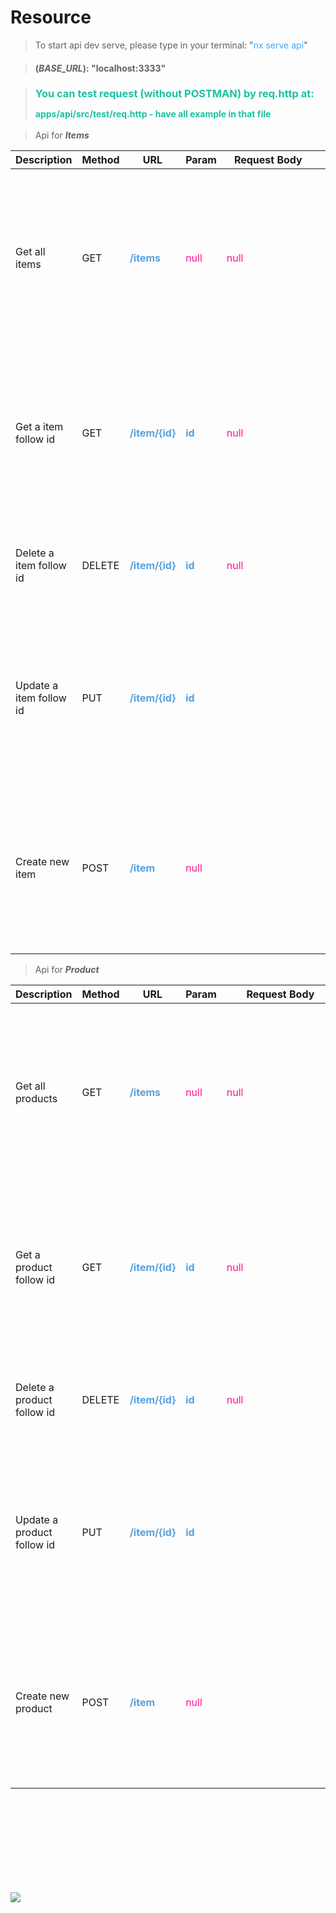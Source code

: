 
# Resource

> To start api dev serve, please type in your terminal: "<span style="color: #3daaff">nx serve api</span>"

> #### (***BASE_URL***): "localhost:3333"

> <h3 style="color: #18c2a2; ">You can test request (without POSTMAN) by req.http at: <p style="font-size: 14px; color: #18c2a2; ">apps/api/src/test/req.http - have all example in that file</p></h3>


> Api for ***Items***

| Description | Method | URL | Param| Request Body | Example  (response)|
| ----------- | ------ | --- | ---- | ------------ | ------ |
|Get all items|GET|<span style="color: #56A0DF">**/items**</span>| <span style="color: deeppink">null</span> | <span style="color: deeppink">null</span>| <pre style="color: white;">{ <br/>&nbsp;&nbsp; status: "success", <br/>&nbsp;&nbsp; statusCode: "00",<br/>&nbsp;&nbsp; message: "success",<br/>&nbsp;&nbsp; data: [<br/>&nbsp;&nbsp;&nbsp;&nbsp; {<br/>&nbsp;&nbsp;&nbsp;&nbsp;&nbsp;&nbsp;&nbsp;_id: 60701a429792962528154d94,<br/>&nbsp;&nbsp;&nbsp;&nbsp;&nbsp;&nbsp;&nbsp;name: "The Transporter 3",<br/>&nbsp;&nbsp;&nbsp;&nbsp;&nbsp;&nbsp;&nbsp;qty: 200,<br/>&nbsp;&nbsp;&nbsp;&nbsp;&nbsp;&nbsp;&nbsp;desc: "Release 2004",<br/>&nbsp;&nbsp;&nbsp;&nbsp;&nbsp;}<br/>&nbsp;&nbsp;&nbsp;]<br/>}</pre>                                   
|Get a item follow id|GET|<span style="color: #56A0DF">**/item/{id}**</span>|<span style="color: #56A0DF">**id**</span> | <span style="color: deeppink">null</span>|<pre style="color: white;">{ <br/>&nbsp;&nbsp; status: "success", <br/>&nbsp;&nbsp; statusCode: "00",<br/>&nbsp;&nbsp; message: "success",<br/>&nbsp;&nbsp; data: {<br/>&nbsp;&nbsp;&nbsp;&nbsp;&nbsp;&nbsp;&nbsp;_id: 60701a429792962528154d94,<br/>&nbsp;&nbsp;&nbsp;&nbsp;&nbsp;&nbsp;&nbsp;name: "The Transporter 3",<br/>&nbsp;&nbsp;&nbsp;&nbsp;&nbsp;&nbsp;&nbsp;qty: 200,<br/>&nbsp;&nbsp;&nbsp;&nbsp;&nbsp;&nbsp;&nbsp;desc: "Release 2004",<br/>&nbsp;&nbsp;&nbsp;&nbsp;&nbsp;}<br/>&nbsp;&nbsp;&nbsp;<br/>}</pre>
|Delete a item follow id|DELETE|<span style="color: #56A0DF">**/item/{id}**</span>|<span style="color: #56A0DF">**id**</span> | <span style="color: deeppink">null</span>|<pre style="color: white;">{ <br/>&nbsp;&nbsp; status: "success", <br/>&nbsp;&nbsp; statusCode: "00",<br/>&nbsp;&nbsp; message: "success",<br/>&nbsp;&nbsp; data: deleted<br/>}</pre>
|Update a item follow id|PUT|<span style="color: #56A0DF">**/item/{id}**</span>|<span style="color: #56A0DF">**id**</span> | <pre style="color: white">{ <br>&nbsp;&nbsp;name?: string, <br>&nbsp; desc?: string, <br/>&nbsp;&nbsp;qty?: number <br>}</span>|<pre style="color: white;">{ <br/>&nbsp;&nbsp; status: "success", <br/>&nbsp;&nbsp; statusCode: "00",<br/>&nbsp;&nbsp; message: "success",<br/>&nbsp;&nbsp; data: {<br/>&nbsp;&nbsp;&nbsp;&nbsp;&nbsp;&nbsp;&nbsp;_id: 60701a429792962528154d94,<br/>&nbsp;&nbsp;&nbsp;&nbsp;&nbsp;&nbsp;&nbsp;name: "The Transporter 3",<br/>&nbsp;&nbsp;&nbsp;&nbsp;&nbsp;&nbsp;&nbsp;qty: 200,<br/>&nbsp;&nbsp;&nbsp;&nbsp;&nbsp;&nbsp;&nbsp;desc: "Release 2004",<br/>&nbsp;&nbsp;&nbsp;&nbsp;&nbsp;}<br/>&nbsp;&nbsp;&nbsp;<br/>}</pre>
|Create new item|POST|<span style="color: #56A0DF">**/item**</span>|<span style="color: deeppink">null</span> |  <pre style="color: white">{ <br>&nbsp;&nbsp;name: string, <br>&nbsp; desc: string, <br/>&nbsp;&nbsp;qty: number <br>}</span>|<pre style="color: white;">{ <br/>&nbsp;&nbsp; status: "success", <br/>&nbsp;&nbsp; statusCode: "00",<br/>&nbsp;&nbsp; message: "success",<br/>&nbsp;&nbsp; data: {<br/>&nbsp;&nbsp;&nbsp;&nbsp;&nbsp;&nbsp;&nbsp;_id: 60701a429792962528154d94,<br/>&nbsp;&nbsp;&nbsp;&nbsp;&nbsp;&nbsp;&nbsp;name: "Không Thấy Ngày về",<br/>&nbsp;&nbsp;&nbsp;&nbsp;&nbsp;&nbsp;&nbsp;qty: 200,<br/>&nbsp;&nbsp;&nbsp;&nbsp;&nbsp;&nbsp;&nbsp;desc: "xa bo vai dai",<br/>&nbsp;&nbsp;&nbsp;&nbsp;&nbsp;}<br/>&nbsp;&nbsp;&nbsp;<br/>}</pre>

> Api for ***Product*** 

| Description | Method | URL | Param| Request Body | Example (response)|
| ----------- | ------ | --- | ---- | ------------ | ------- |
|Get all products|GET|<span style="color: #56A0DF">**/items**</span>| <span style="color: deeppink">null</span> | <span style="color: deeppink">null</span>|<pre style="color: white;">{ <br/>&nbsp;&nbsp; status: "success", <br/>&nbsp;&nbsp; statusCode: "00",<br/>&nbsp;&nbsp; message: "success",<br/>&nbsp;&nbsp; data: [<br/>&nbsp;&nbsp;&nbsp;&nbsp; {<br/>&nbsp;&nbsp;&nbsp;&nbsp;&nbsp;&nbsp;&nbsp;_id: 60701a429792962528154d94,<br/>&nbsp;&nbsp;&nbsp;&nbsp;&nbsp;&nbsp;&nbsp;title: "The Transporter 3",<br/>&nbsp;&nbsp;&nbsp;&nbsp;&nbsp;&nbsp;&nbsp;description: "Release 2004",<br/>&nbsp;&nbsp;&nbsp;&nbsp;&nbsp;&nbsp;&nbsp;price: 200,<br/>&nbsp;&nbsp;&nbsp;&nbsp;&nbsp;}<br/>&nbsp;&nbsp;&nbsp;]<br/>}</pre>
|Get a product follow id|GET|<span style="color: #56A0DF">**/item/{id}**</span>|<span style="color: #56A0DF">**id**</span> | <span style="color: deeppink">null</span>|<pre style="color: white;">{ <br/>&nbsp;&nbsp; status: "success", <br/>&nbsp;&nbsp; statusCode: "00",<br/>&nbsp;&nbsp; message: "success",<br/>&nbsp;&nbsp; data: {<br/>&nbsp;&nbsp;&nbsp;&nbsp;&nbsp;&nbsp;&nbsp;_id: 60701a429792962528154d94,<br/>&nbsp;&nbsp;&nbsp;&nbsp;&nbsp;&nbsp;&nbsp;title: "The Transporter 3",<br/>&nbsp;&nbsp;&nbsp;&nbsp;&nbsp;&nbsp;&nbsp;description: "Release 2004",<br/>&nbsp;&nbsp;&nbsp;&nbsp;&nbsp;&nbsp;&nbsp;price: 200,<br/>&nbsp;&nbsp;&nbsp;&nbsp;&nbsp;}<br/>&nbsp;&nbsp;&nbsp;<br/>}</pre>
|Delete a product follow id|DELETE|<span style="color: #56A0DF">**/item/{id}**</span>|<span style="color: #56A0DF">**id**</span> | <span style="color: deeppink">null</span>|<pre style="color: white;">{ <br/>&nbsp;&nbsp; status: "success", <br/>&nbsp;&nbsp; statusCode: "00",<br/>&nbsp;&nbsp; message: "success",<br/>&nbsp;&nbsp; data: deleted<br/>}</pre>
|Update a product follow id|PUT|<span style="color: #56A0DF">**/item/{id}**</span>|<span style="color: #56A0DF">**id**</span> | <pre style="color: white">{ <br>&nbsp;&nbsp;title?: string, <br>&nbsp; description?: string, <br/>&nbsp;&nbsp;price?: number <br>}</span>|<pre style="color: white;">{ <br/>&nbsp;&nbsp; status: "success", <br/>&nbsp;&nbsp; statusCode: "00",<br/>&nbsp;&nbsp; message: "success",<br/>&nbsp;&nbsp; data: {<br/>&nbsp;&nbsp;&nbsp;&nbsp;&nbsp;&nbsp;&nbsp;_id: 60701a429792962528154d94,<br/>&nbsp;&nbsp;&nbsp;&nbsp;&nbsp;&nbsp;&nbsp;title: "The Transporter 3",<br/>&nbsp;&nbsp;&nbsp;&nbsp;&nbsp;&nbsp;&nbsp;description: "Release 2004",<br/>&nbsp;&nbsp;&nbsp;&nbsp;&nbsp;&nbsp;&nbsp;price: 200,<br/>&nbsp;&nbsp;&nbsp;&nbsp;&nbsp;}<br/>&nbsp;&nbsp;&nbsp;<br/>}</pre>
|Create new product|POST|<span style="color: #56A0DF">**/item**</span>|<span style="color: deeppink">null</span> |  <pre style="color: white">{ <br>&nbsp;&nbsp;title: string, <br>&nbsp; description: string, <br/>&nbsp;&nbsp;price: number <br>}</span>|<pre style="color: white;">{ <br/>&nbsp;&nbsp; status: "success", <br/>&nbsp;&nbsp; statusCode: "00",<br/>&nbsp;&nbsp; message: "success",<br/>&nbsp;&nbsp; data: {<br/>&nbsp;&nbsp;&nbsp;&nbsp;&nbsp;&nbsp;&nbsp;_id: 60701a429792962528154d94,<br/>&nbsp;&nbsp;&nbsp;&nbsp;&nbsp;&nbsp;&nbsp;title: "The Transporter 3",<br/>&nbsp;&nbsp;&nbsp;&nbsp;&nbsp;&nbsp;&nbsp;description: "Release 2004",<br/>&nbsp;&nbsp;&nbsp;&nbsp;&nbsp;&nbsp;&nbsp;price: 200,<br/>&nbsp;&nbsp;&nbsp;&nbsp;&nbsp;}<br/>&nbsp;&nbsp;&nbsp;<br/>}</pre>



<br/>
<br/>
<br/>
<br/>
<br/>
<br/>
<br/>
<br/>

![](https://github.githubassets.com/images/modules/logos_page/Octocat.png)
